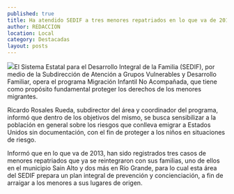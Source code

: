 ```yaml
---
published: true
title: Ha atendido SEDIF a tres menores repatriados en lo que va de 2013; ya están con su familia
author: REDACCION
location: Local
category: Destacadas
layout: posts
---
```


![](http://i.imgur.com/WafZ2OSm.jpg)El Sistema Estatal para el Desarrollo Integral de la Familia (SEDIF), por medio de la Subdirección de Atención a Grupos Vulnerables y Desarrollo Familiar, opera el programa Migración Infantil No Acompañada, que tiene como propósito fundamental proteger los derechos de los menores migrantes.

Ricardo Rosales Rueda, subdirector del área y coordinador del programa, informó que dentro de los objetivos del mismo, se busca sensibilizar a la población en general sobre los riesgos que conlleva emigrar a Estados Unidos sin documentación, con el fin de proteger a los niños en situaciones de riesgo.

Informó que en lo que va de 2013, han sido registrados tres casos de menores repatriados que ya se reintegraron con sus familias, uno de ellos en el municipio Sain Alto y dos más en Río Grande, para lo cual esta área del SEDIF prepara un plan integral de prevención y concienciación, a fin de arraigar a los menores a sus lugares de origen.
